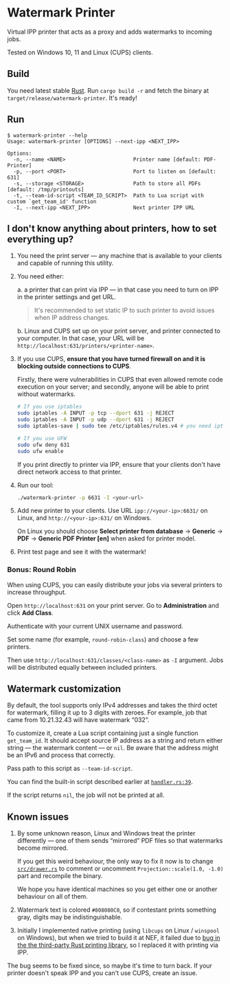 # Watermark Printer

Virtual IPP printer that acts as a proxy and adds watermarks to incoming jobs.

Tested on Windows 10, 11 and Linux (CUPS) clients.

## Build

You need latest stable [Rust](https://www.rust-lang.org/). Run `cargo build -r` and fetch the binary at `target/release/watermark-printer`. It's ready!

## Run

```
$ watermark-printer --help
Usage: watermark-printer [OPTIONS] --next-ipp <NEXT_IPP>

Options:
  -n, --name <NAME>                      Printer name [default: PDF-Printer]
  -p, --port <PORT>                      Port to listen on [default: 631]
  -s, --storage <STORAGE>                Path to store all PDFs [default: /tmp/printouts]
  -t, --team-id-script <TEAM_ID_SCRIPT>  Path to Lua script with custom `get_team_id' function
  -I, --next-ipp <NEXT_IPP>              Next printer IPP URL
```

## I don't know anything about printers, how to set everything up?

1. You need the print server — any machine that is available to your clients and capable of running this utility.

2. You need either:

   a. a printer that can print via IPP — in that case you need to turn on IPP in the printer settings and get URL.

      > It's recommended to set static IP to such printer to avoid issues when IP address changes.
  
   b. Linux and CUPS set up on your print server, and printer connected to your computer. In that case, your URL will be `http://localhost:631/printers/<printer-name>`.

3. If you use CUPS, **ensure that you have turned firewall on and it is blocking outside connections to CUPS**.

   Firstly, there were vulnerabilities in CUPS that even allowed remote code execution on your server; and secondly, anyone will be able to print without watermarks.

   ```bash
   # If you use iptables
   sudo iptables -A INPUT -p tcp --dport 631 -j REJECT
   sudo iptables -A INPUT -p udp --dport 631 -j REJECT
   sudo iptables-save | sudo tee /etc/iptables/rules.v4 # you need iptables-persistent package on your machine to make rules survive reboots

   # If you use UFW
   sudo ufw deny 631
   sudo ufw enable
   ```

   If you print directly to printer via IPP, ensure that your clients don't have direct network access to that printer.

4. Run our tool:

   ```bash
   ./watermark-printer -p 6631 -I <your-url>
   ```

5. Add new printer to your clients. Use URL `ipp://<your-ip>:6631/` on Linux, and `http://<your-ip>:631/` on Windows.

   On Linux you should choose **Select printer from database** → **Generic** → **PDF** → **Generic PDF Printer [en]** when asked for printer model.

6. Print test page and see it with the watermark!

### Bonus: Round Robin

When using CUPS, you can easily distribute your jobs via several printers to increase throughput.

Open `http://localhost:631` on your print server. Go to **Administration** and click **Add Class**.

Authenticate with your current UNIX username and password.

Set some name (for example, `round-robin-class`) and choose a few printers.

Then use `http://localhost:631/classes/<class-name>` as `-I` argument. Jobs will be distributed equally between included printers.

## Watermark customization

By default, the tool supports only IPv4 addresses and takes the third octet for watermark, filling it up to 3 digits with zeroes. For example, job that came from 10.21.32.43 will have watermark “032”.

To customize it, create a Lua script containing just a single function `get_team_id`. It should accept source IP address as a string and return either string — the watermark content — or `nil`. Be aware that the address might be an IPv6 and process that correctly.

Pass path to this script as `--team-id-script`.

You can find the built-in script described earlier at [`handler.rs:39`](src/handler.rs#L39).

If the script returns `nil`, the job will not be printed at all.

## Known issues

1. By some unknown reason, Linux and Windows treat the printer differently — one of them sends “mirrored” PDF files so that watermarks become mirrored.

   If you get this weird behaviour, the only way to fix it now is to change [`src/drawer.rs`](src/drawer.rs#L32) to comment or uncomment `Projection::scale(1.0, -1.0)` part and recompile the binary.

   We hope you have identical machines so you get either one or another behaviour on all of them.

2. Watermark text is colored `#808080C0`, so if contestant prints something gray, digits may be indistinguishable.

3. Initially I implemented native printing (using `libcups` on Linux / `winspool` on Windows), but when we tried to build it at NEF, it failed due to [bug in the the third-party Rust printing library](https://github.com/talesluna/rust-printers/issues/28), so I replaced it with printing via IPP.

  The bug seems to be fixed since, so maybe it's time to turn back. If your printer doesn't speak IPP and you can't use CUPS, create an issue.
